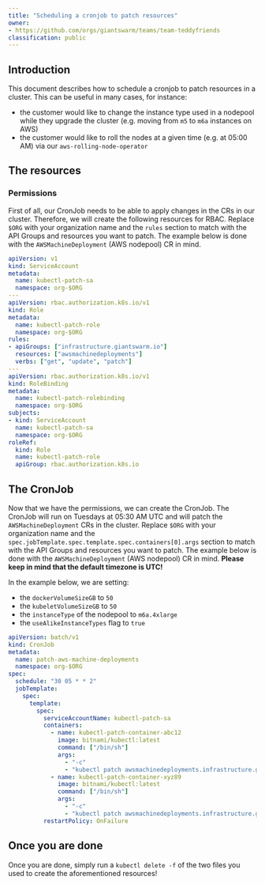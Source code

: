 ```yaml
---
title: "Scheduling a cronjob to patch resources"
owner:
- https://github.com/orgs/giantswarm/teams/team-teddyfriends
classification: public
---
```


## Introduction

This document describes how to schedule a cronjob to patch resources in a cluster. This can be useful in many cases, for instance:

- the customer would like to change the instance type used in a nodepool while they upgrade the cluster (e.g. moving from `m5` to `m6a` instances on AWS)
- the customer would like to roll the nodes at a given time (e.g. at 05:00 AM) via our `aws-rolling-node-operator`

## The resources

### Permissions

First of all, our CronJob needs to be able to apply changes in the CRs in our cluster. Therefore, we will create the following resources for RBAC. Replace `$ORG` with your organization name and the `rules` section to match with the API Groups and resources you want to patch. The example below is done with the `AWSMachineDeployment` (AWS nodepool) CR in mind.

```yaml
apiVersion: v1
kind: ServiceAccount
metadata:
  name: kubectl-patch-sa
  namespace: org-$ORG
---
apiVersion: rbac.authorization.k8s.io/v1
kind: Role
metadata:
  name: kubectl-patch-role
  namespace: org-$ORG
rules:
- apiGroups: ["infrastructure.giantswarm.io"]
  resources: ["awsmachinedeployments"]
  verbs: ["get", "update", "patch"]
---
apiVersion: rbac.authorization.k8s.io/v1
kind: RoleBinding
metadata:
  name: kubectl-patch-rolebinding
  namespace: org-$ORG
subjects:
- kind: ServiceAccount
  name: kubectl-patch-sa
  namespace: org-$ORG
roleRef:
  kind: Role
  name: kubectl-patch-role
  apiGroup: rbac.authorization.k8s.io
```

## The CronJob

Now that we have the permissions, we can create the CronJob. The CronJob will run on Tuesdays at 05:30 AM UTC and will patch the `AWSMachineDeployment` CRs in the cluster. Replace `$ORG` with your organization name and the `spec.jobTemplate.spec.template.spec.containers[0].args` section to match with the API Groups and resources you want to patch. The example below is done with the `AWSMachineDeployment` (AWS nodepool) CR in mind. **Please keep in mind that the default timezone is UTC!**

In the example below, we are setting:
- the `dockerVolumeSizeGB` to `50`
- the `kubeletVolumeSizeGB` to `50`
- the `instanceType` of the nodepool to `m6a.4xlarge`
- the `useAlikeInstanceTypes` flag to `true`

```yaml
apiVersion: batch/v1
kind: CronJob
metadata:
  name: patch-aws-machine-deployments
  namespace: org-$ORG
spec:
  schedule: "30 05 * * 2"
  jobTemplate:
    spec:
      template:
        spec:
          serviceAccountName: kubectl-patch-sa
          containers:
            - name: kubectl-patch-container-abc12
              image: bitnami/kubectl:latest
              command: ["/bin/sh"]
              args:
                - "-c"
                - "kubectl patch awsmachinedeployments.infrastructure.giantswarm.io abc12 -n org-$ORG --type='json' -p='[{\"op\": \"replace\", \"path\": \"/spec/nodePool/machine/dockerVolumeSizeGB\", \"value\": 50}, {\"op\": \"replace\", \"path\": \"/spec/nodePool/machine/kubeletVolumeSizeGB\", \"value\": 50}, {\"op\": \"replace\", \"path\": \"/spec/provider/worker/instanceType\", \"value\": \"m6a.4xlarge\"}, {\"op\": \"replace\", \"path\": \"/spec/provider/worker/useAlikeInstanceTypes\", \"value\": true}]'"
            - name: kubectl-patch-container-xyz89
              image: bitnami/kubectl:latest
              command: ["/bin/sh"]
              args:
                - "-c"
                - "kubectl patch awsmachinedeployments.infrastructure.giantswarm.io xyz89 -n org-$ORG --type='json' -p='[{\"op\": \"replace\", \"path\": \"/spec/nodePool/machine/dockerVolumeSizeGB\", \"value\": 50}, {\"op\": \"replace\", \"path\": \"/spec/nodePool/machine/kubeletVolumeSizeGB\", \"value\": 50}, {\"op\": \"replace\", \"path\": \"/spec/provider/worker/instanceType\", \"value\": \"m6a.4xlarge\"}, {\"op\": \"replace\", \"path\": \"/spec/provider/worker/useAlikeInstanceTypes\", \"value\": true}]'"
          restartPolicy: OnFailure
```

## Once you are done

Once you are done, simply run a `kubectl delete -f` of the two files you used to create the aforementioned resources!